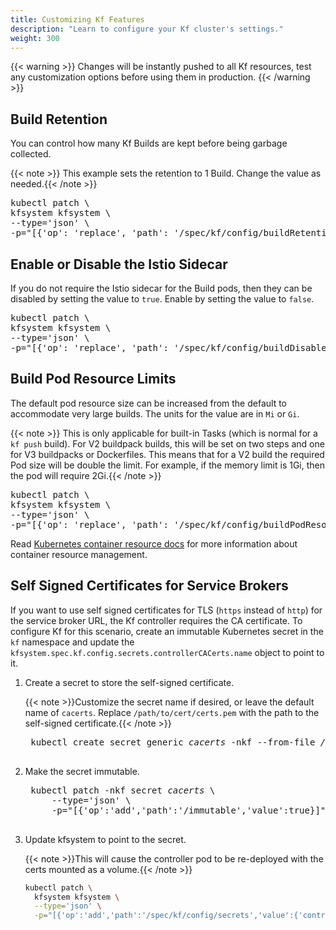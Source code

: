 ```yaml
---
title: Customizing Kf Features
description: "Learn to configure your Kf cluster's settings."
weight: 300
---
```


{{< warning >}}
Changes will be instantly pushed to all Kf resources, test any customization options before using them in production.
{{< /warning >}}

## Build Retention

You can control how many Kf Builds are kept before being garbage collected.

{{< note >}} This example sets the retention to 1 Build. Change the value as needed.{{< /note >}}

<pre class="devsite-terminal devsite-click-to-copy" translate="no">
kubectl patch \
kfsystem kfsystem \
--type='json' \
-p="[{'op': 'replace', 'path': '/spec/kf/config/buildRetentionCount', 'value': <var>1</var>}]"
</pre>

## Enable or Disable the Istio Sidecar

If you do not require the Istio sidecar for the Build pods, then they can be disabled by setting the value to `true`. Enable by setting the value to `false`.

<pre class="devsite-terminal devsite-click-to-copy" translate="no">
kubectl patch \
kfsystem kfsystem \
--type='json' \
-p="[{'op': 'replace', 'path': '/spec/kf/config/buildDisableIstioSidecar', 'value': <var>true</var>}]"
</pre>

## Build Pod Resource Limits

The default pod resource size can be increased from the default to accommodate very large builds. The units for the value are in `Mi` or `Gi`.

{{< note >}} This is only applicable for built-in Tasks (which is normal for a `kf push` build). For V2 buildpack builds, this will be set on two steps and one for V3 buildpacks or Dockerfiles. This means that for a V2 build the required Pod size will be double the limit. For example, if the memory limit is 1Gi, then the pod will require 2Gi.{{< /note >}}

<pre class="devsite-terminal devsite-click-to-copy" translate="no">
kubectl patch \
kfsystem kfsystem \
--type='json' \
-p="[{'op': 'replace', 'path': '/spec/kf/config/buildPodResources', 'value': {'limits': {'memory': '<var>234Mi</var>'}}}]"
</pre>

Read [Kubernetes container resource docs](https://kubernetes.io/docs/concepts/configuration/manage-resources-containers/)  for more information about container resource management.

## Self Signed Certificates for Service Brokers

If you want to use self signed certificates for TLS (`https` instead of `http`) for the service broker URL, the Kf controller requires the CA certificate. To configure Kf for this scenario, create an immutable Kubernetes secret in the `kf` namespace and update the `kfsystem.spec.kf.config.secrets.controllerCACerts.name` object to point to it.

1. Create a secret to store the self-signed certificate.

    {{< note >}}Customize the secret name if desired, or leave the default name of `cacerts`. Replace `/path/to/cert/certs.pem` with the path to the self-signed certificate.{{< /note >}}

    <pre class="devsite-terminal devsite-click-to-copy" translate="no">
    kubectl create secret generic <var>cacerts</var> -nkf --from-file <var>/path/to/cert/certs.pem</var>
    </pre>

1. Make the secret immutable.

    <pre class="devsite-terminal devsite-click-to-copy" translate="no">
    kubectl patch -nkf secret <var>cacerts</var> \
        --type='json' \
        -p="[{'op':'add','path':'/immutable','value':true}]"
    </pre>

1. Update kfsystem to point to the secret.

    {{< note >}}This will cause the controller pod to be re-deployed with the certs mounted as a volume.{{< /note >}}

    ```sh
    kubectl patch \
      kfsystem kfsystem \
      --type='json' \
      -p="[{'op':'add','path':'/spec/kf/config/secrets','value':{'controllerCACerts':{'name':'<var>cacerts</var>'}}}]"
    ```
